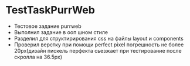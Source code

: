 # TestTaskPurrWeb
- Тестовое задание purrweb
- Выполнил задание в ооп шном стиле
- Разделил для структирирования css на файлы layout и components
- Проверил верстку при помощи perfect pixel погрешность не более 20px(дизайн пискель перфекта сьезжает при тестирование после скролла на 36.5px)

